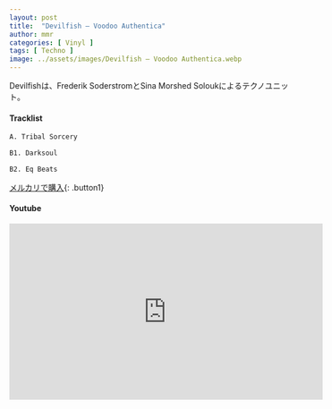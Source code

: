 ```yaml
---
layout: post
title:  "Devilfish – Voodoo Authentica"
author: mmr
categories: [ Vinyl ]
tags: [ Techno ]
image: ../assets/images/Devilfish – Voodoo Authentica.webp
---
```


Devilfishは、Frederik SoderstromとSina Morshed Soloukによるテクノユニット。

#### Tracklist
```md
A. Tribal Sorcery

B1. Darksoul

B2. Eq Beats
```

[メルカリで購入](https://jp.mercari.com/item/m43307213572?afid=6142608987){: .button1}

#### Youtube
<iframe width="560" height="315" src="https://www.youtube.com/embed/7dOxCYaqGKE?si=acrpU4SvU-dJ60vr" title="YouTube video player" frameborder="0" allow="accelerometer; autoplay; clipboard-write; encrypted-media; gyroscope; picture-in-picture; web-share" referrerpolicy="strict-origin-when-cross-origin" allowfullscreen></iframe>